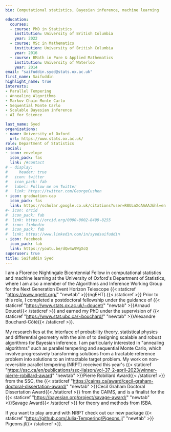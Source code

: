 ```yaml
---
bio: Computational statistics, Bayesian inference, machine learning

education:
  courses:
  - course: PhD in Statistics
    institution: University of British Columbia
    year: 2022
  - course: MSc in Mathematics
    institution: University of British Columbia
    year: 2016
  - course: BMath in Pure & Applied Mathematics
    institution: University of Waterloo
    year: 2014
email: "saifuddin.syed@stats.ox.ac.uk"
first_name: Saifuddin
highlight_name: true
interests:
- Parallel Tempering
- Annealing Algorithms
- Markov Chain Monte Carlo
- Sequential Monte Carlo
- Scalable Bayesian inference
- AI for Science

last_name: Syed
organizations:
- name: University of Oxford
  url: https://www.stats.ox.ac.uk/
role: Department of Statistics
social:
- icon: envelope
  icon_pack: fas
  link: /#contact
# - display:
#     header: true
#   icon: twitter
#   icon_pack: fab
#   label: Follow me on Twitter
#   link: https://twitter.com/GeorgeCushen
- icon: graduation-cap
  icon_pack: fas
  link: https://scholar.google.co.uk/citations?user=R8ULnXoAAAAJ&hl=en
#- icon: orcid
#  icon_pack: fab
#  link: https://orcid.org/0000-0002-8499-8255
#- icon: linkedin
#  icon_pack: fab
#  link: https://www.linkedin.com/in/syedsaifuddin
- icon: facebook
  icon_pack: fab
  link: https://youtu.be/dQw4w9WgXcQ
superuser: true
title: Saifuddin Syed
---
```


I am a Florence Nightingale Bicentennial Fellow in computational statistics and machine learning at the University of Oxford's Department of Statistics, where I am also a member of the Algorithms and Inference Working Group for the Next Generation Event Horizon Telescope {{< staticref "https://www.ngeht.org/" "newtab" >}}(ngEHT).{{< /staticref >}} Prior to this role, I completed a postdoctoral fellowship under the guidance of {{< staticref "https://www.stats.ox.ac.uk/~doucet/" "newtab" >}}Arnaud Doucet{{< /staticref >}} and earned my PhD under the supervision of {{< staticref "https://www.stat.ubc.ca/~bouchard/" "newtab" >}}Alexandre Bouchard-Côté{{< /staticref >}}.  


My research lies at the interface of probability theory, statistical physics and differential geometry with the aim of to designing scalable and robust algorithms for Bayesian inference. I am particularly interested in "annealing algorithms" such as parallel tempering and sequential Monte Carlo, which involve progressively transforming solutions from a tractable reference problem into solutions to an intractable target problem. My work on non-reversible parallel tempering (NRPT) received this year's {{< staticref "https://ssc.ca/en/publications/ssc-liaison/vol-37-2-april-2023/winner-pierre-robillard-award" "newtab" >}}Pierre Robillard Award{{< /staticref >}} from the SSC, the {{< staticref "https://caims.ca/award/cecil-graham-doctoral-dissertation-award/" "newtab" >}}Cecil Graham Doctoral Dissertation Award{{< /staticref >}} from the CAIMS, and is a finalist for the {{< staticref "https://bayesian.org/project/savage-award/" "newtab" >}}Savage Award{{< /staticref >}} for theory and methods from ISBA. 

If you want to play around with NRPT check out our new package {{< staticref "https://github.com/Julia-Tempering/Pigeons.jl" "newtab" >}} Pigeons.jl{{< /staticref >}}.









